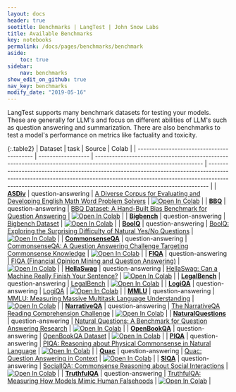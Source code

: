 ```yaml
---
layout: docs
header: true
seotitle: Benchmarks | LangTest | John Snow Labs
title: Available Benchmarks
key: notebooks
permalink: /docs/pages/benchmarks/benchmark
aside:
    toc: true
sidebar:
    nav: benchmarks
show_edit_on_github: true
nav_key: benchmarks
modify_date: "2019-05-16"
---
```



<div class="main-docs" markdown="1">
<div class="h3-box" markdown="1">

LangTest supports many benchmark datasets for testing your models. These are generally for LLM's and focus on different
abilities of LLM's such as question answering and summarization. There are also benchmarks to test a model's performance on
metrics like factuality and toxicity. 

</div>
</div>


{:.table2}
| Dataset                                   | task               | Source                                                                                                               | Colab                                                                                                                                                                                                                                      |
| ----------------------------------------- | ------------------ | -------------------------------------------------------------------------------------------------------------------- | ------------------------------------------------------------------------------------------------------------------------------------------------------------------------------------------------------------------------------------------ |
| [**ASDiv**](asdiv)                        | question-answering | [A Diverse Corpus for Evaluating and Developing English Math Word Problem Solvers](https://arxiv.org/abs/2106.15772) | [![Open In Colab](https://colab.research.google.com/assets/colab-badge.svg)](https://colab.research.google.com/github/JohnSnowLabs/langtest/blob/main/demo/tutorials/llm_notebooks/dataset-notebooks/ASDiv_dataset.ipynb)                  |
| [**BBQ**](bbq)                            | question-answering | [BBQ Dataset: A Hand-Built Bias Benchmark for Question Answering](https://arxiv.org/abs/2110.08193)                  | [![Open In Colab](https://colab.research.google.com/assets/colab-badge.svg)](https://colab.research.google.com/github/JohnSnowLabs/langtest/blob/main/demo/tutorials/llm_notebooks/dataset-notebooks/BBQ_dataset.ipynb)                    |
| [**Bigbench**](bigbench)                  | question-answering | [Bigbench Dataset](https://arxiv.org/abs/2206.04615)                                                                 | [![Open In Colab](https://colab.research.google.com/assets/colab-badge.svg)](https://colab.research.google.com/github/JohnSnowLabs/langtest/blob/main/demo/tutorials/llm_notebooks/dataset-notebooks/Bigbench_dataset.ipynb)               |
| [**BoolQ**](boolq)                        | question-answering | [BoolQ: Exploring the Surprising Difficulty of Natural Yes/No Questions](https://aclanthology.org/N19-1300/)         | [![Open In Colab](https://colab.research.google.com/assets/colab-badge.svg)](https://colab.research.google.com/github/JohnSnowLabs/langtest/blob/main/demo/tutorials/llm_notebooks/dataset-notebooks/BoolQ_dataset.ipynb)                  |
| [**CommonsenseQA**](commonsenseqa)        | question-answering | [CommonsenseQA: A Question Answering Challenge Targeting Commonsense Knowledge](https://arxiv.org/abs/1811.00937)    | [![Open In Colab](https://colab.research.google.com/assets/colab-badge.svg)](https://colab.research.google.com/github/JohnSnowLabs/langtest/blob/main/demo/tutorials/llm_notebooks/dataset-notebooks/CommonsenseQA_dataset.ipynb)          |
| [**FIQA**](fiqa)                          | question-answering | [FIQA (Financial Opinion Mining and Question Answering)](https://paperswithcode.com/dataset/fiqa-1)                  | [![Open In Colab](https://colab.research.google.com/assets/colab-badge.svg)](https://colab.research.google.com/github/JohnSnowLabs/langtest/blob/main/demo/tutorials/llm_notebooks/dataset-notebooks/FIQA_dataset.ipynb)                   |
| [**HellaSwag**](hellaswag)                | question-answering | [HellaSwag: Can a Machine Really Finish Your Sentence?](https://aclanthology.org/P19-1472/)                          | [![Open In Colab](https://colab.research.google.com/assets/colab-badge.svg)](https://colab.research.google.com/github/JohnSnowLabs/langtest/blob/main/demo/tutorials/llm_notebooks/dataset-notebooks/HellaSwag_Question_Answering.ipynb)   |
| [**LegalBench**](legalbench)              | question-answering | [LegalBench](https://arxiv.org/abs/2308.11462)                                                                       | [![Open In Colab](https://colab.research.google.com/assets/colab-badge.svg)](https://colab.research.google.com/github/JohnSnowLabs/langtest/blob/main/demo/tutorials/llm_notebooks/dataset-notebooks/LegalQA_Datasets.ipynb)               |
| [**LogiQA**](logiqa)                      | question-answering | [LogiQA](https://aclanthology.org/2020.findings-emnlp.301/)                                                          | [![Open In Colab](https://colab.research.google.com/assets/colab-badge.svg)](https://colab.research.google.com/github/JohnSnowLabs/langtest/blob/main/demo/tutorials/llm_notebooks/dataset-notebooks/LogiQA_dataset.ipynb)                 |
| [**MMLU**](mmlu)                          | question-answering | [MMLU: Measuring Massive Multitask Language Understanding](https://arxiv.org/abs/2009.03300)                         | [![Open In Colab](https://colab.research.google.com/assets/colab-badge.svg)](https://colab.research.google.com/github/JohnSnowLabs/langtest/blob/main/demo/tutorials/llm_notebooks/dataset-notebooks/mmlu_dataset.ipynb)                   |
| [**NarrativeQA**](narrativeqa)            | question-answering | [The NarrativeQA Reading Comprehension Challenge](https://aclanthology.org/Q18-1023/)                                | [![Open In Colab](https://colab.research.google.com/assets/colab-badge.svg)](https://colab.research.google.com/github/JohnSnowLabs/langtest/blob/main/demo/tutorials/llm_notebooks/dataset-notebooks/NarrativeQA_Question_Answering.ipynb) |
| [**NaturalQuestions**](natural-questions) | question-answering | [Natural Questions: A Benchmark for Question Answering Research](https://aclanthology.org/Q19-1026/)                 | [![Open In Colab](https://colab.research.google.com/assets/colab-badge.svg)](https://colab.research.google.com/github/JohnSnowLabs/langtest/blob/main/demo/tutorials/llm_notebooks/dataset-notebooks/NQ_open_dataset.ipynb)                |
| [**OpenBookQA**](openbookqa)              | question-answering | [OpenBookQA Dataset](https://allenai.org/data/open-book-qa)                                                          | [![Open In Colab](https://colab.research.google.com/assets/colab-badge.svg)](https://colab.research.google.com/github/JohnSnowLabs/langtest/blob/main/demo/tutorials/llm_notebooks/dataset-notebooks/OpenbookQA_dataset.ipynb)             |
| [**PIQA**](piqa)                          | question-answering | [PIQA: Reasoning about Physical Commonsense in Natural Language](https://arxiv.org/abs/1911.11641)                   | [![Open In Colab](https://colab.research.google.com/assets/colab-badge.svg)](https://colab.research.google.com/github/JohnSnowLabs/langtest/blob/main/demo/tutorials/llm_notebooks/dataset-notebooks/PIQA_dataset.ipynb)                   |
| [**Quac**](quac)                          | question-answering | [Quac: Question Answering in Context](https://aclanthology.org/D18-1241/)                                            | [![Open In Colab](https://colab.research.google.com/assets/colab-badge.svg)](https://colab.research.google.com/github/JohnSnowLabs/langtest/blob/main/demo/tutorials/llm_notebooks/dataset-notebooks/quac_dataset.ipynb)                   |
| [**SIQA**](siqa)                          | question-answering | [SocialIQA: Commonsense Reasoning about Social Interactions](https://arxiv.org/abs/1904.09728)                       | [![Open In Colab](https://colab.research.google.com/assets/colab-badge.svg)](https://colab.research.google.com/github/JohnSnowLabs/langtest/blob/main/demo/tutorials/llm_notebooks/dataset-notebooks/SIQA_dataset.ipynb)                   |
| [**TruthfulQA**](truthfulqa)              | question-answering | [TruthfulQA: Measuring How Models Mimic Human Falsehoods](https://aclanthology.org/2022.acl-long.229/)               | [![Open In Colab](https://colab.research.google.com/assets/colab-badge.svg)](https://colab.research.google.com/github/JohnSnowLabs/langtest/blob/main/demo/tutorials/llm_notebooks/dataset-notebooks/TruthfulQA_dataset.ipynb)             |
